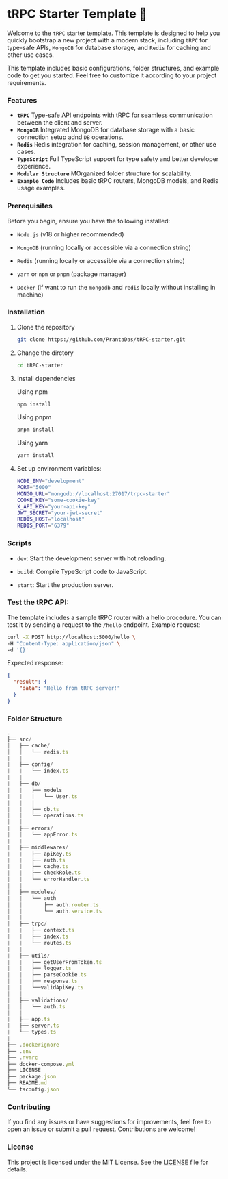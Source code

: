 # tRPC Starter Template       🐬

Welcome to the `tRPC` starter template. This template is designed to help you quickly bootstrap a new project with a modern stack, including `tRPC` for type-safe APIs, `MongoDB` for database storage, and `Redis` for caching and other use cases.

This template includes basic configurations, folder structures, and example code to get you started. Feel free to customize it according to your project requirements.

### Features
* **`tRPC`** Type-safe API endpoints with tRPC for seamless communication between the client and server.
* **`MongoDB`** Integrated MongoDB for database storage with a basic connection setup adnd `DB` operations.
* **`Redis`** Redis integration for caching, session management, or other use cases.
* **`TypeScript`** Full TypeScript support for type safety and better developer experience.
* **`Modular Structure`** MOrganized folder structure for scalability.
* **`Example Code`** Includes basic tRPC routers, MongoDB models, and Redis usage examples.

### Prerequisites
Before you begin, ensure you have the following installed:

* `Node.js` (v18 or higher recommended)

* `MongoDB` (running locally or accessible via a connection string)

* `Redis` (running locally or accessible via a connection string)

* `yarn` or `npm` or `pnpm` (package manager)

* `Docker` (if want to run the `mongodb` and `redis` locally without installing in machine)

### Installation

1. Clone the repository

    ```bash
    git clone https://github.com/PrantaDas/tRPC-starter.git
    ```

2. Change the dirctory

    ```bash
    cd tRPC-starter
    ```

3. Install dependencies

    Using npm 

    ```bash
    npm install
    ```

    Using pnpm 

    ```bash
    pnpm install
    ```

    Using yarn 

    ```bash
    yarn install
    ```

4. Set up environment variables:
    ```bash
    NODE_ENV="development"
    PORT="5000"
    MONGO_URL="mongodb://localhost:27017/trpc-starter"
    COOKE_KEY="some-cookie-key"
    X_API_KEY="your-api-key"
    JWT_SECRET="your-jwt-secret"
    REDIS_HOST="localhost"
    REDIS_PORT="6379"
    ```

### Scripts
* `dev`: Start the development server with hot reloading.

* `build`: Compile TypeScript code to JavaScript.

* `start`: Start the production server.

### Test the tRPC API:
The template includes a sample tRPC router with a hello procedure. You can test it by sending a request to the `/hello` endpoint.
Example request:
```bash
curl -X POST http://localhost:5000/hello \
-H "Content-Type: application/json" \
-d '{}'
```
Expected response:


```json
{
  "result": {
    "data": "Hello from tRPC server!"
  }
}
```


### Folder Structure

```typescript
.
├── src/
|   ├── cache/
|   |   └── redis.ts
|   |
|   ├── config/
|   |   └── index.ts
|   |
|   ├── db/
|   |   ├── models
|   |   |   └── User.ts
|   |   |
|   |   ├── db.ts
|   |   └── operations.ts
|   |
|   ├── errors/
|   |   └── appError.ts
|   |
|   ├── middlewares/
|   |   ├── apiKey.ts
|   |   ├── auth.ts
|   |   ├── cache.ts
|   |   ├── checkRole.ts
|   |   └── errorHandler.ts
|   |
|   ├── modules/
|   |   └── auth
|   |       ├── auth.router.ts
|   |       └── auth.service.ts
|   |
|   ├── trpc/
|   |   ├── context.ts
|   |   ├── index.ts
|   |   └── routes.ts
|   | 
|   ├── utils/
|   |   ├── getUserFromToken.ts
|   |   ├── logger.ts
|   |   ├── parseCookie.ts
|   |   ├── response.ts
|   |   └──validApiKey.ts
|   |
|   ├── validations/
|   |   └── auth.ts
|   |
|   ├── app.ts
|   ├── server.ts
|   └── types.ts
|
├── .dockerignore
├── .env
├── .nvmrc
├── docker-compose.yml
├── LICENSE
├── package.json
├── README.md
└── tsconfig.json
```


### Contributing
If you find any issues or have suggestions for improvements, feel free to open an issue or submit a pull request. Contributions are welcome!

### License
This project is licensed under the MIT License. See the [LICENSE](https://github.com/PrantaDas/trpc-starter/blob/main/LICENSE) file for details.